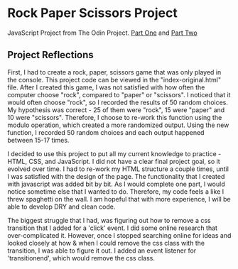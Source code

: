 # Rock Paper Scissors Project
JavaScript Project from The Odin Project. [Part One](https://www.theodinproject.com/paths/foundations/courses/foundations/lessons/rock-paper-scissors) and [Part Two](https://www.theodinproject.com/paths/foundations/courses/foundations/lessons/dom-manipulation#practice)

## Project Reflections
First, I had to create a rock, paper, scissors game that was only played in the console. This project code can be viewed in the "index-original.html" file. After I created this game, I was not satisfied with how often the computer choose "rock", compared to "paper" or "scissors". I noticed that it would often choose "rock", so I recorded the results of 50 random choices. My hypothesis was correct - 25 of them were "rock", 15 were "paper" and 10 were "scissors". Therefore, I choose to re-work this function using the modulo operation, which created a more randomized output. Using the new function, I recorded 50 random choices and each output happened between 15-17 times.  

I decided to use this project to put all my current knowledge to practice - HTML, CSS, and JavaScript. I did not have a clear final project goal, so it evolved over time. I had to re-work my HTML structure a couple times, until I was satisfied with the design of the page. The functionality that I created with javascript was added bit by bit. As I would complete one part, I would notice sometime else that I wanted to do. Therefore, my code feels a like I threw spaghetti on the wall. I am hopeful that with more experience, I will be able to develop DRY and clean code.

The biggest struggle that I had, was figuring out how to remove a css transition that I added for a 'click' event. I did some online research that over-complicated it. However, once I stopped searching online for ideas and looked closely at how & when I could remove the css class with the transition, I was able to figure it out. I added an event listener for 'transitionend', which would remove the css class.
